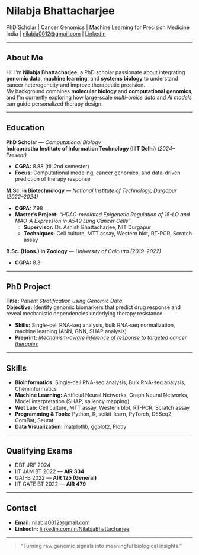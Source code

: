 # Nilabja Bhattacharjee

PhD Scholar | Cancer Genomics | Machine Learning for Precision Medicine 
India | nilabja0012@gmail.com | [LinkedIn](https://linkedin.com/in/NilabjaBhattacharjee)

---

## About Me
Hi! I’m **Nilabja Bhattacharjee**, a PhD scholar passionate about integrating **genomic data**, **machine learning**, and **systems biology** to understand cancer heterogeneity and improve therapeutic precision.  
My background combines **molecular biology** and **computational genomics**, and I’m currently exploring how large-scale *multi-omics data* and *AI models* can guide personalized therapy design.

---

## Education

**PhD Scholar** — *Computational Biology*  
**Indraprastha Institute of Information Technology (IIIT Delhi)** *(2024–Present)*  
- **CGPA:** 8.88 (till 2nd semester)  
- **Focus:** Computational modeling, cancer genomics, and data-driven prediction of therapy response  

**M.Sc. in Biotechnology** — *National Institute of Technology, Durgapur* *(2022–2024)*  
- **CGPA:** 7.98  
- **Master’s Project:** *“HDAC-mediated Epigenetic Regulation of 15-LO and MAO-A Expression in A549 Lung Cancer Cells”*  
  - **Supervisor:** Dr. Ashish Bhattacharjee, NIT Durgapur  
  - **Techniques:** Cell culture, MTT assay, Western blot, RT-PCR, Scratch assay  

**B.Sc. (Hons.) in Zoology** — *University of Calcutta* *(2019–2022)*  
- **CGPA:** 8.3


---

## PhD Project

**Title:** *Patient Stratification using Genomic Data*  
**Objective:** Identify genomic biomarkers that predict drug response and reveal mechanistic dependencies underlying therapy resistance.  

- **Skills:** Single-cell RNA-seq analysis, bulk RNA-seq normalization, machine learning (ANN, GNN, SHAP analysis)  
- **Preprint:** [*Mechanism-aware inference of response to targeted cancer therapies*](https://www.biorxiv.org/content/10.1101/2025.09.04.674143v1)  

---

## Skills
- **Bioinformatics:** Single-cell RNA-seq analysis, Bulk RNA-seq analysis,  Cheminformatics 
- **Machine Learning:** Artificial Neural Networks, Graph Neural Networks, Model interpretation (SHAP, saliency mapping)  
- **Wet Lab:** Cell culture, MTT assay, Western blot, RT-PCR, Scratch assay  
- **Programming & Tools:** Python, R, scikit-learn, PyTorch, DESeq2, ComBat, Seurat  
- **Data Visualization:** matplotlib, ggplot2, Plotly  

---

## Qualifying Exams
- DBT JRF 2024   
- IIT JAM BT 2022 — **AIR 334**  
- GAT-B 2022 — **AIR 125 (General)**  
- IIT GATE BT 2022 — **AIR 479**

---

## Contact
- **Email:** [nilabja0012@gmail.com](mailto:nilabja0012@gmail.com)  
- **LinkedIn:** [linkedin.com/in/NilabjaBhattacharjee](https://linkedin.com/in/NilabjaBhattacharjee)

---

> “Turning raw genomic signals into meaningful biological insights.”

